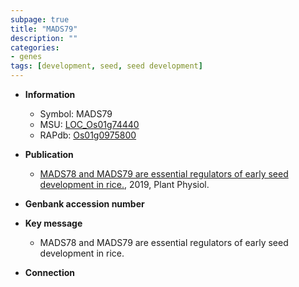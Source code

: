 ```yaml
---
subpage: true
title: "MADS79"
description: ""
categories:
- genes
tags: [development, seed, seed development]
---
```


* **Information**  
    + Symbol: MADS79  
    + MSU: [LOC_Os01g74440](http://rice.plantbiology.msu.edu/cgi-bin/ORF_infopage.cgi?orf=LOC_Os01g74440)  
    + RAPdb: [Os01g0975800](http://rapdb.dna.affrc.go.jp/viewer/gbrowse_details/irgsp1?name=Os01g0975800)  

* **Publication**  
    + [MADS78 and MADS79 are essential regulators of early seed development in rice.](http://www.ncbi.nlm.nih.gov/pubmed?term=MADS78+and+MADS79+are+essential+regulators+of+early+seed+development+in+rice.%5BTitle%5D), 2019, Plant Physiol.

* **Genbank accession number**  

* **Key message**  
    + MADS78 and MADS79 are essential regulators of early seed development in rice.

* **Connection**  



